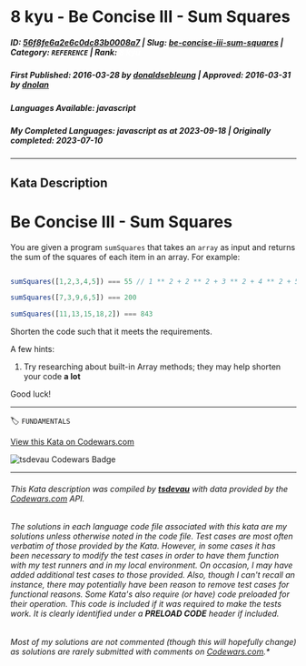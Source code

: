 # 8 kyu - Be Concise III - Sum Squares

##### **ID**: [56f8fe6a2e6c0dc83b0008a7](https://www.codewars.com/kata/56f8fe6a2e6c0dc83b0008a7) | **Slug**: [be-concise-iii-sum-squares](https://www.codewars.com/kata/56f8fe6a2e6c0dc83b0008a7) | **Category**: `REFERENCE` | **Rank**: <span style="color:white">8 kyu</span>

##### **First Published**: 2016-03-28 ***by*** [donaldsebleung](https://www.codewars.com/users/donaldsebleung) | **Approved**: 2016-03-31 ***by*** [dnolan](https://www.codewars.com/users/dnolan)

##### **Languages Available**: javascript

##### **My Completed Languages**: javascript ***as at*** 2023-09-18 | **Originally completed**: 2023-07-10

---

## Kata Description


# Be Concise III - Sum Squares



You are given a program ```sumSquares``` that takes an ```array``` as input and returns the sum of the squares of each item in an array.  For example:



```javascript

sumSquares([1,2,3,4,5]) === 55 // 1 ** 2 + 2 ** 2 + 3 ** 2 + 4 ** 2 + 5 ** 2

sumSquares([7,3,9,6,5]) === 200

sumSquares([11,13,15,18,2]) === 843

```



Shorten the code such that it meets the requirements.



A few hints:



1. Try researching about built-in Array methods; they may help shorten your code **a lot**



Good luck!

---


🏷 `FUNDAMENTALS`


[View this Kata on Codewars.com](https://www.codewars.com/kata/56f8fe6a2e6c0dc83b0008a7)

![](https://www.codewars.com/users/jdold07/badges/large "tsdevau Codewars Badge")

---

###### *This Kata description was compiled by [**tsdevau**](https://tsdev.au) with data provided by the [Codewars.com](https://www.codewars.com) API.*

###### *The solutions in each language code file associated with this kata are my solutions unless otherwise noted in the code file.  Test cases are most often verbatim of those provided by the Kata.  However, in some cases it has been necessary to modify the test cases in order to have them function with my test runners and in my local environment.  On occasion, I may have added additional test cases to those provided.  Also, though I can't recall an instance, there may potentially have been reason to remove test cases for functional reasons.  Some Kata's also require (*or have*) code preloaded for their operation.  This code is included if it was required to make the tests work.  It is clearly identified under a **PRELOAD CODE** header if included.*

###### Most of my solutions are not commented (*though this will hopefully change*) as solutions are rarely submitted with comments on [Codewars.com](https://www.codewars.com).*
